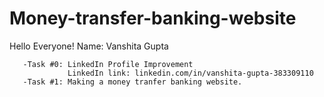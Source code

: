 # Money-transfer-banking-website

Hello Everyone!
       Name: Vanshita Gupta

       -Task #0: LinkedIn Profile Improvement
                 LinkedIn link: linkedin.com/in/vanshita-gupta-383309110
       -Task #1: Making a money tranfer banking website.
